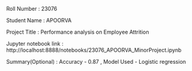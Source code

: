 Roll Number       :   23076

Student Name      :   APOORVA

Project Title     :   Performance analysis on Employee Attrition

Jupyter notebook link :   http://localhost:8888/notebooks/23076_APOORVA_MinorProject.ipynb

Summary(Optional) :   Accuracy - 0.87 , Model Used - Logistic regression
